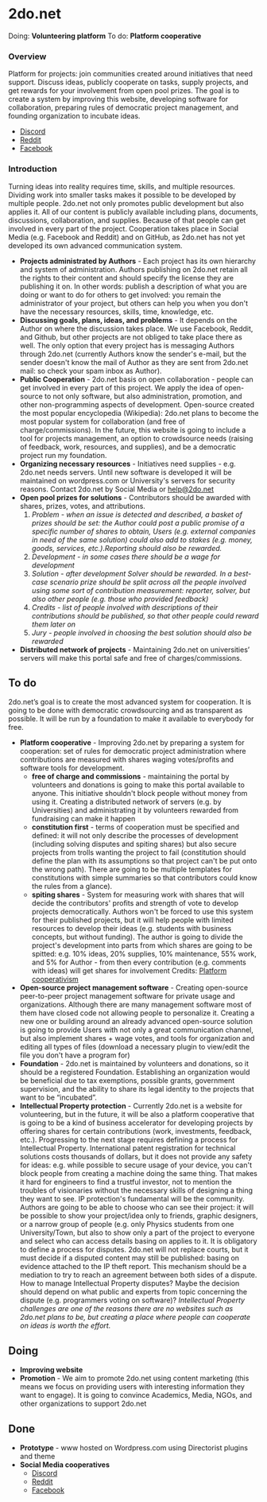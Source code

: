 # 2do.net
Doing: **Volunteering platform**
To do: **Platform cooperative**

### Overview
Platform for projects: join communities created around initiatives that need support. Discuss ideas, publicly cooperate on tasks, supply projects, and get rewards for your involvement from open pool prizes. The goal is to create a system by improving this website, developing software for collaboration, preparing rules of democratic project management, and founding organization to incubate ideas.
* [Discord](https://discord.gg/f3VsnSR3NM)
* [Reddit](https://reddit.com/r/2donet)
* [Facebook](https://facebook.com/groups/2donet/)

### Introduction
Turning ideas into reality requires time, skills, and multiple resources. Dividing work into smaller tasks makes it possible to be developed by multiple people. 2do.net not only promotes public development but also applies it. All of our content is publicly available including plans, documents, discussions, collaboration, and supplies. Because of that people can get involved in every part of the project. Cooperation takes place in Social Media (e.g. Facebook and Reddit) and on GitHub, as 2do.net has not yet developed its own advanced communication system.

* **Projects administrated by Authors** - Each project has its own hierarchy and system of administration. Authors publishing on 2do.net retain all the rights to their content and should specify the license they are publishing it on. In other words: publish a description of what you are doing or want to do for others to get involved: you remain the administrator of your project, but others can help you when you don't have the necessary resources, skills, time, knowledge, etc.
* **Discussing goals, plans, ideas, and problems** - It depends on the Author on where the discussion takes place. We use Facebook, Reddit, and Github, but other projects are not obliged to take place there as well. The only option that every project has is messaging Authors through 2do.net (currently Authors know the sender's e-mail, but the sender doesn't know the mail of Author as they are sent from 2do.net mail: so check your spam inbox as Author).
* **Public Cooperation** - 2do.net basis on open collaboration - people can get involved in every part of this project. We apply the idea of open-source to not only software, but also administration, promotion, and other non-programming aspects of development. Open-source created the most popular encyclopedia (Wikipedia): 2do.net plans to become the most popular system for collaboration (and free of charge/commissions). In the future, this website is going to include a tool for projects management, an option to crowdsource needs (raising of feedback, work, resources, and supplies), and be a democratic project run my foundation.
* **Organizing necessary resources** - Initiatives need supplies - e.g. 2do.net needs servers. Until new software is developed it will be maintained on wordpress.com or University's servers for security reasons. Contact 2do.net by Social Media or help@2do.net 
* **Open pool prizes for solutions** - Contributors should be awarded with shares, prizes, votes, and attributions. 
  1. *Problem - when an issue is detected and described, a basket of prizes should be set: the Author could post a public promise of a specific number of shares to obtain, Users (e.g. external companies in need of the same solution) could also add to stakes (e.g. money, goods, services, etc.).Reporting should also be rewarded.*
  2. *Development - in some cases there should be a wage for development*
  4. *Solution - after development Solver should be rewarded. In a best-case scenario prize should be split across all the people involved using some sort of contribution measurement: reporter, solver, but also other people (e.g. those who provided feedback)* 
  5. *Credits - list of people involved with descriptions of their contributions should be published, so that other people could reward them later on*
  6. *Jury - people involved in choosing the best solution should also be rewarded* 
* **Distributed network of projects** - Maintaining 2do.net on universities’ servers will make this portal safe and free of charges/commissions.


## To do
2do.net’s goal is to create the most advanced system for cooperation. It is going to be done with democratic crowdsourcing and as transparent as possible. It will be run by a foundation to make it available to everybody for free.
* **Platform cooperative** - Improving 2do.net by preparing a system for cooperation: set of rules for democratic project administration where contributions are measured with shares waging votes/profits and software tools for development.
  * **free of charge and commissions** - maintaining the portal by volunteers and donations is going to make this portal available to anyone. This initiative shouldn't block people without money from using it. Creating a distributed network of servers (e.g. by Universities) and administrating it by volunteers rewarded from fundraising can make it happen
  * **constitution first** - terms of cooperation must be specified and defined: it will not only describe the processes of development (including solving disputes and spiting shares) but also secure projects from trolls wanting the project to fail (constitution should define the plan with its assumptions so that project can't be put onto the wrong path). There are going to be multiple templates for constitutions with simple summaries so that contributors could know the rules from a glance).
  * **spiting shares** - System for measuring work with shares that will decide the contributors' profits and strength of vote to develop projects democratically. Authors won't be forced to use this system for their published projects, but it will help people with limited resources to develop their ideas (e.g. students with business concepts, but without funding). The author is going to divide the project's development into parts from which shares are going to be spitted: e.g. 10% ideas, 20% supplies, 10% maintenance, 55% work, and 5% for Author - from then every contribution (e.g. comments with ideas) will get shares for involvement
Credits: [Platform cooperativism](https://rosalux.nyc/wp-content/uploads/2020/11/RLS-NYC_platformcoop.pdf)
* **Open-source project management software** - Creating open-source peer-to-peer project management software for private usage and organizations. Although there are many management software most of them have closed code not allowing people to personalize it. Creating a new one or building around an already advanced open-source solution is going to provide Users with not only a great communication channel, but also implement shares + wage votes, and tools for organization and editing all types of files (download a necessary plugin to view/edit the file you don't have a program for)
* **Foundation** - 2do.net is maintained by volunteers and donations, so it should be a registered Foundation. Establishing an organization would be beneficial due to tax exemptions, possible grants, government supervision, and the ability to share its legal identity to the projects that want to be “incubated”.
* **Intellectual Property protection** - Currently 2do.net is a website for volunteering, but in the future, it will be also a platform cooperative that is going to be a kind of business accelerator for developing projects by offering shares for certain contributions (work, investments, feedback, etc.). Progressing to the next stage requires defining a process for Intellectual Property.
  International patent registration for technical solutions costs thousands of dollars, but it does not provide any safety for ideas: e.g. while possible to secure usage of your device, you can't block people from creating a machine doing the same thing. That makes it hard for engineers to find a trustful investor, not to mention the troubles of visionaries without the necessary skills of designing a thing they want to see.
  IP protection's fundamental will be the community. Authors are going to be able to choose who can see their project: it will be possible to show your project/idea only to friends, graphic designers, or a narrow group of people (e.g. only Physics students from one University/Town, but also to show only a part of the project to everyone and select who can access details basing on applies to it.
  It is obligatory to define a process for disputes. 2do.net will not replace courts, but it must decide if a disputed content may still be published: basing on evidence attached to the IP theft report. This mechanism should be a mediation to try to reach an agreement between both sides of a dispute.
  How to manage Intellectual Property disputes? Maybe the decision should depend on what public and experts from topic concerning the dispute (e.g. programmers voting on software)?
  *Intellectual Property challenges are one of the reasons there are no websites such as 2do.net plans to be, but creating a place where people can cooperate on ideas is worth the effort.*
  
  
## Doing
* **Improving website**
* **Promotion** - We aim to promote 2do.net using content marketing (this means we focus on providing users with interesting information they want to engage). It is going to convince Academics, Media, NGOs, and other organizations to support 2do.net


## Done
* **Prototype** - www hosted on Wordpress.com using Directorist plugins and theme
* **Social Media cooperatives**
  * [Discord](https://discord.gg/f3VsnSR3NM)
  * [Reddit](https://reddit.com/r/2donet)
  * [Facebook](https://facebook.com/groups/2donet/)
